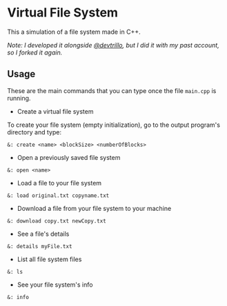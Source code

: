 # Virtual File System

This a simulation of a file system made in C++. <br />

*Note: I developed it alongside [@devtrillo](https://github.com/devtrillo), but I did it with my past account, so I forked it again.*

## Usage

These are the main commands that you can type once the file `main.cpp` is running. <br />

- Create a virtual file system

To create your file system (empty initialization), go to the output program's directory and type: <br />

```
&: create <name> <blockSize> <numberOfBlocks>
```

- Open a previously saved file system

```
&: open <name>
```

- Load a file to your file system

```
&: load original.txt copyname.txt
```

- Download a file from your file system to your machine

```
&: download copy.txt newCopy.txt
```

- See a file's details

```
&: details myFile.txt
```

- List all file system files

```
&: ls
```

- See your file system's info

```
&: info
```
